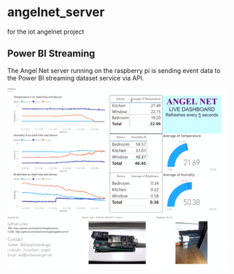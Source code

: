 # angelnet_server
for the iot angelnet project

## Power BI Streaming

The Angel Net server running on the raspberry pi is sending event data to the Power BI streaming dataset service via API.

![Power BI Dashboard](/AngelNetDashboard.gif)
